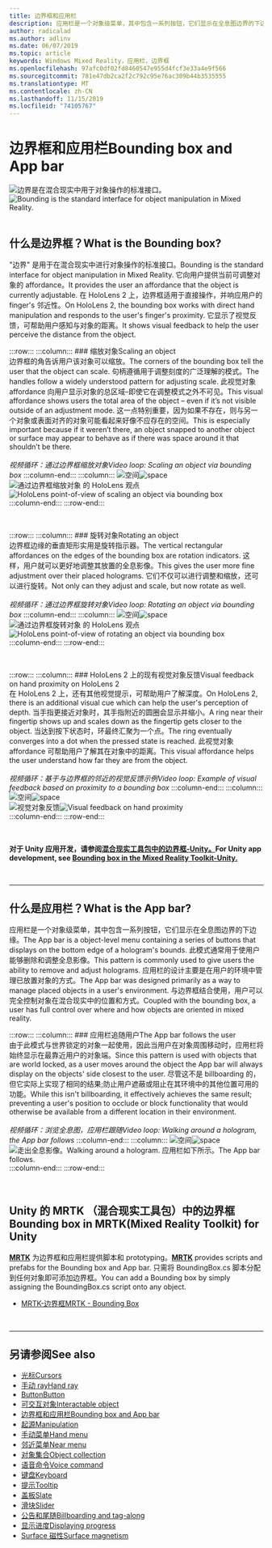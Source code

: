 ```yaml
---
title: 边界框和应用栏
description: 应用栏是一个对象级菜单，其中包含一系列按钮，它们显示在全息图边界的下边缘。
author: radicalad
ms.author: adlinv
ms.date: 06/07/2019
ms.topic: article
keywords: Windows Mixed Reality，应用栏，边界框
ms.openlocfilehash: 97afc0df02fd8460547e955d4fcf3e33a4e9f566
ms.sourcegitcommit: 781e47db2ca2f2c792c95e76ac309b44b3535555
ms.translationtype: MT
ms.contentlocale: zh-CN
ms.lasthandoff: 11/15/2019
ms.locfileid: "74105767"
---
```

# <a name="bounding-box-and-app-bar"></a><span data-ttu-id="39b9c-104">边界框和应用栏</span><span class="sxs-lookup"><span data-stu-id="39b9c-104">Bounding box and App bar</span></span>
<span data-ttu-id="39b9c-105">![边界是在混合现实中用于对象操作的标准接口。](images/640px-boundingbox-hero.jpg)</span><span class="sxs-lookup"><span data-stu-id="39b9c-105">![Bounding is the standard interface for object manipulation in Mixed Reality.](images/640px-boundingbox-hero.jpg)</span></span><br>
<br>

## <a name="what-is-the-bounding-box"></a><span data-ttu-id="39b9c-106">什么是边界框？</span><span class="sxs-lookup"><span data-stu-id="39b9c-106">What is the Bounding box?</span></span>

<span data-ttu-id="39b9c-107">"边界" 是用于在混合现实中进行对象操作的标准接口。</span><span class="sxs-lookup"><span data-stu-id="39b9c-107">Bounding is the standard interface for object manipulation in Mixed Reality.</span></span> <span data-ttu-id="39b9c-108">它向用户提供当前可调整对象的 affordance。</span><span class="sxs-lookup"><span data-stu-id="39b9c-108">It provides the user an affordance that the object is currently adjustable.</span></span> <span data-ttu-id="39b9c-109">在 HoloLens 2 上，边界框适用于直接操作，并响应用户的 finger's 邻近性。</span><span class="sxs-lookup"><span data-stu-id="39b9c-109">On HoloLens 2, the bounding box works with direct hand manipulation and responds to the user's finger's proximity.</span></span> <span data-ttu-id="39b9c-110">它显示了视觉反馈，可帮助用户感知与对象的距离。</span><span class="sxs-lookup"><span data-stu-id="39b9c-110">It shows visual feedback to help the user perceive the distance from the object.</span></span>

:::row:::
    :::column:::
        ### <a name="scaling-an-objectbr"></a><span data-ttu-id="39b9c-111">缩放对象</span><span class="sxs-lookup"><span data-stu-id="39b9c-111">Scaling an object</span></span><br>
        <span data-ttu-id="39b9c-112">边界框的角告诉用户该对象可以缩放。</span><span class="sxs-lookup"><span data-stu-id="39b9c-112">The corners of the bounding box tell the user that the object can scale.</span></span> <span data-ttu-id="39b9c-113">句柄遵循用于调整刻度的广泛理解的模式。</span><span class="sxs-lookup"><span data-stu-id="39b9c-113">The handles follow a widely understood pattern for adjusting scale.</span></span> <span data-ttu-id="39b9c-114">此视觉对象 affordance 向用户显示对象的总区域–即使它在调整模式之外不可见。</span><span class="sxs-lookup"><span data-stu-id="39b9c-114">This visual affordance shows users the total area of the object – even if it’s not visible outside of an adjustment mode.</span></span> <span data-ttu-id="39b9c-115">这一点特别重要，因为如果不存在，则与另一个对象或表面对齐的对象可能看起来好像不应存在的空间。</span><span class="sxs-lookup"><span data-stu-id="39b9c-115">This is especially important because if it weren’t there, an object snapped to another object or surface may appear to behave as if there was space around it that shouldn’t be there.</span></span><br>
        <br>
        <span data-ttu-id="39b9c-116">*视频循环：通过边界框缩放对象*</span><span class="sxs-lookup"><span data-stu-id="39b9c-116">*Video loop: Scaling an object via bounding box*</span></span>
    :::column-end:::
        :::column:::
        <span data-ttu-id="39b9c-117">![空间](images/spacer-20x582.png)</span><span class="sxs-lookup"><span data-stu-id="39b9c-117">![space](images/spacer-20x582.png)</span></span><br>
       <span data-ttu-id="39b9c-118">![通过边界框缩放对象](images/HoloLens2_BoundingBox.gif) 的 HoloLens 观点</span><span class="sxs-lookup"><span data-stu-id="39b9c-118">![HoloLens point-of-view of scaling an object via bounding box](images/HoloLens2_BoundingBox.gif)</span></span><br>
    :::column-end:::
:::row-end:::

<br>

:::row:::
    :::column:::
        ### <a name="rotating-an-objectbr"></a><span data-ttu-id="39b9c-119">旋转对象</span><span class="sxs-lookup"><span data-stu-id="39b9c-119">Rotating an object</span></span><br>
        <span data-ttu-id="39b9c-120">边界框边缘的垂直矩形实用是旋转指示器。</span><span class="sxs-lookup"><span data-stu-id="39b9c-120">The vertical rectangular affordances on the edges of the bounding box are rotation indicators.</span></span> <span data-ttu-id="39b9c-121">这样，用户就可以更好地调整其放置的全息影像。</span><span class="sxs-lookup"><span data-stu-id="39b9c-121">This gives the user more fine adjustment over their placed holograms.</span></span> <span data-ttu-id="39b9c-122">它们不仅可以进行调整和缩放，还可以进行旋转。</span><span class="sxs-lookup"><span data-stu-id="39b9c-122">Not only can they adjust and scale, but now rotate as well.</span></span><br>
        <br>
        <span data-ttu-id="39b9c-123">*视频循环：通过边界框旋转对象*</span><span class="sxs-lookup"><span data-stu-id="39b9c-123">*Video loop: Rotating an object via bounding box*</span></span>
    :::column-end:::
        :::column:::
        <span data-ttu-id="39b9c-124">![空间](images/spacer-20x582.png)</span><span class="sxs-lookup"><span data-stu-id="39b9c-124">![space](images/spacer-20x582.png)</span></span><br>
       <span data-ttu-id="39b9c-125">![通过边界框旋转对象](images/HoloLens2_BoundingBox_Rotate.gif) 的 HoloLens 观点</span><span class="sxs-lookup"><span data-stu-id="39b9c-125">![HoloLens point-of-view of rotating an object via bounding box](images/HoloLens2_BoundingBox_Rotate.gif)</span></span><br>
    :::column-end:::
:::row-end:::

<br>

:::row:::
    :::column:::
        ### <a name="visual-feedback-on-hand-proximity-on-hololens-2br"></a><span data-ttu-id="39b9c-126">HoloLens 2 上的现有视觉对象反馈</span><span class="sxs-lookup"><span data-stu-id="39b9c-126">Visual feedback on hand proximity on HoloLens 2</span></span><br>
        <span data-ttu-id="39b9c-127">在 HoloLens 2 上，还有其他视觉提示，可帮助用户了解深度。</span><span class="sxs-lookup"><span data-stu-id="39b9c-127">On HoloLens 2, there is an additional visual cue which can help the user's perception of depth.</span></span> <span data-ttu-id="39b9c-128">当手指更接近对象时，其手指附近的圆圈会显示并缩小。</span><span class="sxs-lookup"><span data-stu-id="39b9c-128">A ring near their fingertip shows up and scales down as the fingertip gets closer to the object.</span></span> <span data-ttu-id="39b9c-129">当达到按下状态时，环最终汇聚为一个点。</span><span class="sxs-lookup"><span data-stu-id="39b9c-129">The ring eventually converges into a dot when the pressed state is reached.</span></span> <span data-ttu-id="39b9c-130">此视觉对象 affordance 可帮助用户了解其在对象中的距离。</span><span class="sxs-lookup"><span data-stu-id="39b9c-130">This visual affordance helps the user understand how far they are from the object.</span></span><br>
        <br>
        <span data-ttu-id="39b9c-131">*视频循环：基于与边界框的邻近的视觉反馈示例*</span><span class="sxs-lookup"><span data-stu-id="39b9c-131">*Video loop: Example of visual feedback based on proximity to a bounding box*</span></span>
    :::column-end:::
        :::column:::
        <span data-ttu-id="39b9c-132">![空间](images/spacer-20x582.png)</span><span class="sxs-lookup"><span data-stu-id="39b9c-132">![space](images/spacer-20x582.png)</span></span><br>
       <span data-ttu-id="39b9c-133">![视觉对象反馈](images/HoloLens2_Proximity.gif)</span><span class="sxs-lookup"><span data-stu-id="39b9c-133">![Visual feedback on hand proximity](images/HoloLens2_Proximity.gif)</span></span><br>
    :::column-end:::
:::row-end:::

<br>

<span data-ttu-id="39b9c-134">**对于 Unity 应用开发，请参阅[混合现实工具包中的边界框-Unity。](https://microsoft.github.io/MixedRealityToolkit-Unity/Documentation/README_BoundingBox.html)**</span><span class="sxs-lookup"><span data-stu-id="39b9c-134">**For Unity app development, see [Bounding box in the Mixed Reality Toolkit-Unity.](https://microsoft.github.io/MixedRealityToolkit-Unity/Documentation/README_BoundingBox.html)**</span></span>

<br>

---

## <a name="what-is-the-app-bar"></a><span data-ttu-id="39b9c-135">什么是应用栏？</span><span class="sxs-lookup"><span data-stu-id="39b9c-135">What is the App bar?</span></span>

<span data-ttu-id="39b9c-136">应用栏是一个对象级菜单，其中包含一系列按钮，它们显示在全息图边界的下边缘。</span><span class="sxs-lookup"><span data-stu-id="39b9c-136">The App bar is a object-level menu containing a series of buttons that displays on the bottom edge of a hologram's bounds.</span></span> <span data-ttu-id="39b9c-137">此模式通常用于使用户能够删除和调整全息影像。</span><span class="sxs-lookup"><span data-stu-id="39b9c-137">This pattern is commonly used to give users the ability to remove and adjust holograms.</span></span> <span data-ttu-id="39b9c-138">应用栏的设计主要是在用户的环境中管理已放置对象的方式。</span><span class="sxs-lookup"><span data-stu-id="39b9c-138">The App bar was designed primarily as a way to manage placed objects in a user's environment.</span></span> <span data-ttu-id="39b9c-139">与边界框结合使用，用户可以完全控制对象在混合现实中的位置和方式。</span><span class="sxs-lookup"><span data-stu-id="39b9c-139">Coupled with the bounding box, a user has full control over where and how objects are oriented in mixed reality.</span></span>

:::row:::
    :::column:::
        ### <a name="the-app-bar-follows-the-userbr"></a><span data-ttu-id="39b9c-140">应用栏追随用户</span><span class="sxs-lookup"><span data-stu-id="39b9c-140">The App bar follows the user</span></span><br>
        <span data-ttu-id="39b9c-141">由于此模式与世界锁定的对象一起使用，因此当用户在对象周围移动时，应用栏将始终显示在最靠近用户的对象端。</span><span class="sxs-lookup"><span data-stu-id="39b9c-141">Since this pattern is used with objects that are world locked, as a user moves around the object the App bar will always display on the objects' side closest to the user.</span></span> <span data-ttu-id="39b9c-142">尽管这不是 billboarding 的，但它实际上实现了相同的结果;防止用户遮蔽或阻止在其环境中的其他位置可用的功能。</span><span class="sxs-lookup"><span data-stu-id="39b9c-142">While this isn't billboarding, it effectively achieves the same result; preventing a user's position to occlude or block functionality that would otherwise be available from a different location in their environment.</span></span> <br>
        <br>
        <span data-ttu-id="39b9c-143">*视频循环：浏览全息图，应用栏跟随*</span><span class="sxs-lookup"><span data-stu-id="39b9c-143">*Video loop: Walking around a hologram, the App bar follows*</span></span>
    :::column-end:::
        :::column:::
        <span data-ttu-id="39b9c-144">![空间](images/spacer-20x582.png)</span><span class="sxs-lookup"><span data-stu-id="39b9c-144">![space](images/spacer-20x582.png)</span></span><br>
       <span data-ttu-id="39b9c-145">![走出全息影像。</span><span class="sxs-lookup"><span data-stu-id="39b9c-145">![Walking around a hologram.</span></span> <span data-ttu-id="39b9c-146">应用栏如下所示。](images/HoloLens2_AppBarFollowing.gif)</span><span class="sxs-lookup"><span data-stu-id="39b9c-146">The App bar follows.](images/HoloLens2_AppBarFollowing.gif)</span></span><br>
    :::column-end:::
:::row-end:::

<br>


## <a name="bounding-box-in-mrtkmixed-reality-toolkit-for-unity"></a><span data-ttu-id="39b9c-147">Unity 的 MRTK （混合现实工具包）中的边界框</span><span class="sxs-lookup"><span data-stu-id="39b9c-147">Bounding box in MRTK(Mixed Reality Toolkit) for Unity</span></span>
<span data-ttu-id="39b9c-148">**[MRTK](https://github.com/Microsoft/MixedRealityToolkit-Unity)** 为边界框和应用栏提供脚本和 prototyping。</span><span class="sxs-lookup"><span data-stu-id="39b9c-148">**[MRTK](https://github.com/Microsoft/MixedRealityToolkit-Unity)** provides scripts and prefabs for the Bounding box and App bar.</span></span> <span data-ttu-id="39b9c-149">只需将 BoundingBox.cs 脚本分配到任何对象即可添加边界框。</span><span class="sxs-lookup"><span data-stu-id="39b9c-149">You can add a Bounding box by simply assigning the BoundingBox.cs script onto any object.</span></span>

* [<span data-ttu-id="39b9c-150">MRTK-边界框</span><span class="sxs-lookup"><span data-stu-id="39b9c-150">MRTK - Bounding Box</span></span>](https://microsoft.github.io/MixedRealityToolkit-Unity/Documentation/README_BoundingBox.html)


<br>

---


## <a name="see-also"></a><span data-ttu-id="39b9c-151">另请参阅</span><span class="sxs-lookup"><span data-stu-id="39b9c-151">See also</span></span>

* [<span data-ttu-id="39b9c-152">光标</span><span class="sxs-lookup"><span data-stu-id="39b9c-152">Cursors</span></span>](cursors.md)
* [<span data-ttu-id="39b9c-153">手动 ray</span><span class="sxs-lookup"><span data-stu-id="39b9c-153">Hand ray</span></span>](point-and-commit.md)
* [<span data-ttu-id="39b9c-154">Button</span><span class="sxs-lookup"><span data-stu-id="39b9c-154">Button</span></span>](button.md)
* [<span data-ttu-id="39b9c-155">可交互对象</span><span class="sxs-lookup"><span data-stu-id="39b9c-155">Interactable object</span></span>](interactable-object.md)
* [<span data-ttu-id="39b9c-156">边界框和应用栏</span><span class="sxs-lookup"><span data-stu-id="39b9c-156">Bounding box and App bar</span></span>](app-bar-and-bounding-box.md)
* [<span data-ttu-id="39b9c-157">起源</span><span class="sxs-lookup"><span data-stu-id="39b9c-157">Manipulation</span></span>](direct-manipulation.md)
* [<span data-ttu-id="39b9c-158">手动菜单</span><span class="sxs-lookup"><span data-stu-id="39b9c-158">Hand menu</span></span>](hand-menu.md)
* [<span data-ttu-id="39b9c-159">邻近菜单</span><span class="sxs-lookup"><span data-stu-id="39b9c-159">Near menu</span></span>](near-menu.md)
* [<span data-ttu-id="39b9c-160">对象集合</span><span class="sxs-lookup"><span data-stu-id="39b9c-160">Object collection</span></span>](object-collection.md)
* [<span data-ttu-id="39b9c-161">语音命令</span><span class="sxs-lookup"><span data-stu-id="39b9c-161">Voice command</span></span>](voice-input.md)
* [<span data-ttu-id="39b9c-162">键盘</span><span class="sxs-lookup"><span data-stu-id="39b9c-162">Keyboard</span></span>](keyboard.md)
* [<span data-ttu-id="39b9c-163">提示</span><span class="sxs-lookup"><span data-stu-id="39b9c-163">Tooltip</span></span>](tooltip.md)
* [<span data-ttu-id="39b9c-164">盖板</span><span class="sxs-lookup"><span data-stu-id="39b9c-164">Slate</span></span>](slate.md)
* [<span data-ttu-id="39b9c-165">滑块</span><span class="sxs-lookup"><span data-stu-id="39b9c-165">Slider</span></span>](slider.md)
* [<span data-ttu-id="39b9c-166">公告和尾随</span><span class="sxs-lookup"><span data-stu-id="39b9c-166">Billboarding and tag-along</span></span>](billboarding-and-tag-along.md)
* [<span data-ttu-id="39b9c-167">显示进度</span><span class="sxs-lookup"><span data-stu-id="39b9c-167">Displaying progress</span></span>](progress.md)
* [<span data-ttu-id="39b9c-168">Surface 磁性</span><span class="sxs-lookup"><span data-stu-id="39b9c-168">Surface magnetism</span></span>](surface-magnetism.md)